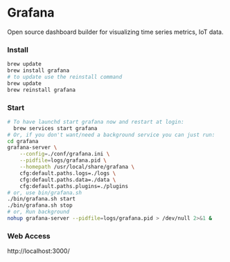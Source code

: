 Grafana
=======
Open source dashboard builder for visualizing time series metrics, IoT data.

### Install 
```bash
brew update
brew install grafana
# to update use the reinstall command
brew update
brew reinstall grafana
```

### Start
```bash
# To have launchd start grafana now and restart at login:
  brew services start grafana
# Or, if you don't want/need a background service you can just run:
cd grafana
grafana-server \
    --config=./conf/grafana.ini \
    --pidfile=logs/grafana.pid \
    --homepath /usr/local/share/grafana \
    cfg:default.paths.logs=./logs \
    cfg:default.paths.data=./data \
    cfg:default.paths.plugins=./plugins
# or, use bin/grafana.sh 
./bin/grafana.sh start
./bin/grafana.sh stop
# or, Run background
nohup grafana-server --pidfile=logs/grafana.pid > /dev/null 2>&1 &
```

### Web Access
http://localhost:3000/